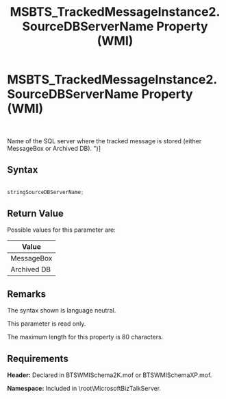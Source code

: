﻿---
title: MSBTS_TrackedMessageInstance2.SourceDBServerName Property (WMI)
TOCTitle: MSBTS_TrackedMessageInstance2.SourceDBServerName Property (WMI)
ms:assetid: 1b7825fa-d098-452a-b8f9-588f90d99348
ms:mtpsurl: https://msdn.microsoft.com/en-us/library/Aa559063(v=BTS.80)
ms:contentKeyID: 51526607
ms.date: 08/30/2017
mtps_version: v=BTS.80
---

# MSBTS\_TrackedMessageInstance2.SourceDBServerName Property (WMI)

 

Name of the SQL server where the tracked message is stored (either MessageBox or Archived DB). ")\]

## Syntax

```C#
  
stringSourceDBServerName;  
```

## Return Value

Possible values for this parameter are:

<table>
<thead>
<tr class="header">
<th>Value</th>
</tr>
</thead>
<tbody>
<tr class="odd">
<td>MessageBox</td>
</tr>
<tr class="even">
<td>Archived DB</td>
</tr>
</tbody>
</table>


## Remarks

The syntax shown is language neutral.

This parameter is read only.

The maximum length for this property is 80 characters.

## Requirements

**Header:** Declared in BTSWMISchema2K.mof or BTSWMISchemaXP.mof.

**Namespace:** Included in \\root\\MicrosoftBizTalkServer.

